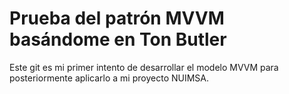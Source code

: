 <h1>Prueba del patrón MVVM basándome en Ton Butler</h1>
<p>Este git es mi primer intento de desarrollar el modelo MVVM para posteriormente aplicarlo a mi proyecto NUIMSA.</p>